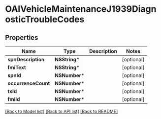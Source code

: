 # OAIVehicleMaintenanceJ1939DiagnosticTroubleCodes

## Properties
Name | Type | Description | Notes
------------ | ------------- | ------------- | -------------
**spnDescription** | **NSString*** |  | [optional] 
**fmiText** | **NSString*** |  | [optional] 
**spnId** | **NSNumber*** |  | [optional] 
**occurrenceCount** | **NSNumber*** |  | [optional] 
**txId** | **NSNumber*** |  | [optional] 
**fmiId** | **NSNumber*** |  | [optional] 

[[Back to Model list]](../README.md#documentation-for-models) [[Back to API list]](../README.md#documentation-for-api-endpoints) [[Back to README]](../README.md)


